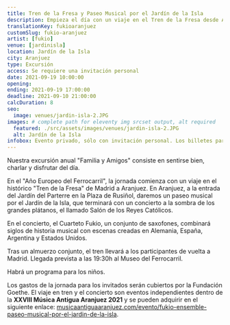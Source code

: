 ```yaml
---
title: Tren de la Fresa y Paseo Musical por el Jardín de la Isla
description: Empieza el día con un viaje en el Tren de la Fresa desde Atocha a Aranjuez. El cuarteto de saxofones FUKIO nos acompaña en diferenes momentos a lo largo de la jornada.
translationKey: fukioaranjuez
customSlug: fukio-aranjuez
artist: [fukio]
venue: [jardinisla]
location: Jardín de la Isla
city: Aranjuez
type: Excursión
access: Se requiere una invitación personal
date: 2021-09-19 10:00:00
opening:
ending: 2021-09-19 17:00:00
deadline: 2021-09-10 21:00:00
calcDuration: 8
seo:
  image: venues/jardin-isla-2.JPG
images: # complete path for eleventy img srcset output, alt required
  featured: ./src/assets/images/venues/jardin-isla-2.JPG
  alt: Jardín de la Isla
infobox: Evento privado, sólo con invitación personal. Los billetes para el viaje en tren y el concierto pueden adquirirse independientemente de nuestro evento.
---
```


Nuestra excursión anual "Familia y Amigos" consiste en sentirse bien, charlar y disfrutar del día.

En el "Año Europeo del Ferrocarril", la jornada comienza con un viaje en el histórico "Tren de la Fresa" de Madrid a Aranjuez. En Aranjuez, a la entrada del Jardín del Parterre en la Plaza de Rusiñol, daremos un paseo musical por el Jardín de la Isla, que terminará con un concierto a la sombra de los grandes plátanos, el llamado Salón de los Reyes Católicos.

En el concierto, el Cuarteto Fukio, un conjunto de saxofones, combinará siglos de historia musical con escenas creadas en Alemania, España, Argentina y Estados Unidos.

Tras un almuerzo conjunto, el tren llevará a los participantes de vuelta a Madrid. Llegada prevista a las 19:30h al Museo del Ferrocarril.

Habrá un programa para los niños.

Los gastos de la jornada para los invitados serán cubiertos por la Fundación Goethe.
El viaje en tren y el concierto son eventos independientes dentro de la **XXVIII Música Antigua Aranjuez 2021** y se pueden adquirir en el siguiente enlace: <a href="http://musicaantiguaaranjuez.com/evento/fukio-ensemble-paseo-musical-por-el-jardin-de-la-isla/" target="_blank" rel="noreferrer"> musicaantiguaaranjuez.com/evento/fukio-ensemble-paseo-musical-por-el-jardin-de-la-isla</a>.
